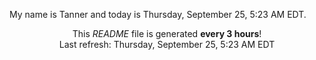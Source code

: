 My name is Tanner and today is Thursday, September 25, 5:23 AM EDT.

<p align="center">This <i>README</i> file is generated <b>every 3 hours</b>!</br>Last refresh: Thursday, September 25, 5:23 AM EDT<br /></p>
